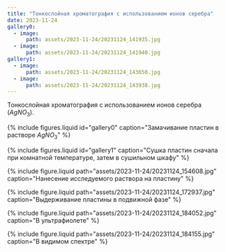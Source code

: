 ```yaml
---
title: "Тонкослойная хроматография с использованием ионов серебра"
date: 2023-11-24
gallery0:
  - image:
      path: assets/2023-11-24/20231124_141935.jpg
  - image:
      path: assets/2023-11-24/20231124_141940.jpg
gallery1:
  - image:
      path: assets/2023-11-24/20231124_143650.jpg
  - image:
      path: assets/2023-11-24/20231124_143938.jpg
---
```


Тонкослойная хроматография с использованием ионов серебра ($AgNO_3$).

{% include figures.liquid id="gallery0" caption="Замачивание пластин в растворе $AgNO_3$" %}

{% include figures.liquid id="gallery1" caption="Сушка пластин сначала при комнатной температуре, затем в сушильном шкафу" %}

{% include figure.liquid path="assets/2023-11-24/20231124_154608.jpg" caption="Нанесение исследуемого раствора на пластину" %}

{% include figure.liquid path="assets/2023-11-24/20231124_172937.jpg" caption="Выдерживание пластины в подвижной фазе" %}

{% include figure.liquid path="assets/2023-11-24/20231124_184052.jpg" caption="В ультрафиолете" %}

{% include figure.liquid path="assets/2023-11-24/20231124_184155.jpg" caption="В видимом спектре" %}
